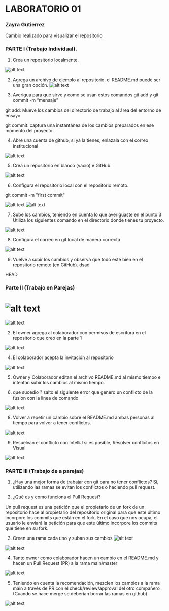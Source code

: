  # LABORATORIO 01
 ### Zayra Gutierrez

 Cambio realizado para visualizar el repositorio

 ### PARTE I (Trabajo Individual).
1. Crea un repositorio localmente.
  
![alt text](<Screenshot 2024-08-17 104808.png>)

2. Agrega un archivo de ejemplo al repositorio, el README.md puede ser una gran opción.
![alt text](<Screenshot 2024-08-17 105046.png>)

3. Averigua para qué sirve y como se usan estos comandos git add y git commit -m “mensaje”

git add: Mueve los cambios del directorio de trabajo al área del entorno de ensayo

git commit: captura una instantánea de los cambios preparados en ese momento del proyecto.

4. Abre una cuenta de github, si ya la tienes, enlazala con el correo institucional

![alt text](image.png)

5. Crea un repositorio en blanco (vacío) e GitHub.

![alt text](image-1.png)

6. Configura el repositorio local con el repositorio remoto.

git commit -m "first commit"

![alt text](image-2.png)
![alt text](image-3.png)

7. Sube los cambios, teniendo en cuenta lo que averiguaste en el punto 3 Utiliza los siguientes comando en el directorio donde tienes tu proyecto.

![alt text](image-4.png)

8. Configura el correo en git local de manera correcta

![alt text](image-5.png)

9. Vuelve a subir los cambios y observa que todo esté bien en el repositorio remoto (en GitHub).
dsad

HEAD

### Parte II (Trabajo en Parejas)
![alt text](image-7.png)
=======
![alt text](image-6.png)


2. El owner agrega al colaborador con permisos de escritura en el repositorio que creó en la parte 1

![alt text](<Screenshot 2024-08-17 113651.png>)

4. El colaborador acepta la invitación al repositorio

![alt text](image-9.png) 

5. Owner y Colaborador editan el archivo README.md al mismo tiempo e intentan subir los cambios al mismo tiempo.


6. que sucedio ?
    salto el siguiente error que genero un conflicto de la fusion con la linea de comando

![alt text](image-7.png)

8. Volver a repetir un cambio sobre el README.md ambas personas al tiempo para volver a tener conflictos.

![alt text](<Screenshot 2024-08-17 121549.png>)

9. Resuelvan el conflicto con IntelliJ si es posible, Resolver conflictos en Visual

![alt text](<Screenshot 2024-08-17 121614.png>)


### PARTE III (Trabajo de a parejas)

1. ¿Hay una mejor forma de trabajar con git para no tener conflictos?
Si, utilizando las ramas se evitan los conflictos o haciendo pull request.

2. ¿Qué es y como funciona el Pull Request?

Un pull request es una petición que el propietario de un fork de un repositorio hace al propietario del repositorio original para que este último incorpore los commits que están en el fork. En el caso que nos ocupa, el usuario  le enviará la petición  para que este último incorpore los commits que tiene en su fork.

3. Creen una rama cada uno y suban sus cambios
![alt text](image-10.png)

![alt text](image-11.png)

4. Tanto owner como colaborador hacen un cambio en el README.md y hacen un Pull Request (PR) a la rama main/master

![alt text](image-12.png)

5. Teniendo en cuenta la recomendación, mezclen los cambios a la rama main a través de PR con el check/review/approval del otro compañero (Cuando se hace merge se deberían borrar las ramas en github)

![alt text](image-13.png)